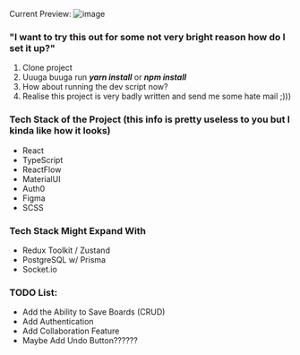 Current Preview:
![image](https://github.com/lunaticwithaduck/flownotes/assets/132492967/67dc21be-ebc9-4fdb-9313-f7a4d6a5d17a)


### "I want to try this out for some not very bright reason how do I set it up?"
1. Clone project
2. Uuuga buuga run ***yarn install*** or ***npm install***
3. How about running the dev script now?
4. Realise this project is very badly written and send me some hate mail ;)))

### Tech Stack of the Project (this info is pretty useless to you but I kinda like how it looks)

- React
- TypeScript
- ReactFlow
- MaterialUI
- Auth0
- Figma
- SCSS

### Tech Stack Might Expand With

- Redux Toolkit / Zustand
- PostgreSQL w/ Prisma
- Socket.io

### TODO List:
- Add the Ability to Save Boards (CRUD)
- Add Authentication
- Add Collaboration Feature
- Maybe Add Undo Button??????
